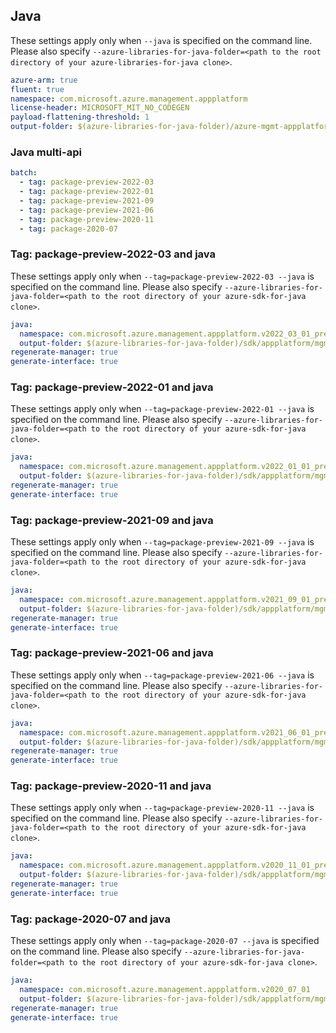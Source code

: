 ## Java

These settings apply only when `--java` is specified on the command line.
Please also specify `--azure-libraries-for-java-folder=<path to the root directory of your azure-libraries-for-java clone>`.

``` yaml $(java)
azure-arm: true
fluent: true
namespace: com.microsoft.azure.management.appplatform
license-header: MICROSOFT_MIT_NO_CODEGEN
payload-flattening-threshold: 1
output-folder: $(azure-libraries-for-java-folder)/azure-mgmt-appplatform
```

### Java multi-api

``` yaml $(java) && $(multiapi)
batch:
  - tag: package-preview-2022-03
  - tag: package-preview-2022-01
  - tag: package-preview-2021-09
  - tag: package-preview-2021-06
  - tag: package-preview-2020-11
  - tag: package-2020-07
```

### Tag: package-preview-2022-03 and java

These settings apply only when `--tag=package-preview-2022-03 --java` is specified on the command line.
Please also specify `--azure-libraries-for-java-folder=<path to the root directory of your azure-sdk-for-java clone>`.

``` yaml $(tag) == 'package-preview-2022-03' && $(java) && $(multiapi)
java:
  namespace: com.microsoft.azure.management.appplatform.v2022_03_01_preview
  output-folder: $(azure-libraries-for-java-folder)/sdk/appplatform/mgmt-v2022_03_01_preview
regenerate-manager: true
generate-interface: true
```

### Tag: package-preview-2022-01 and java

These settings apply only when `--tag=package-preview-2022-01 --java` is specified on the command line.
Please also specify `--azure-libraries-for-java-folder=<path to the root directory of your azure-sdk-for-java clone>`.

``` yaml $(tag) == 'package-preview-2022-01' && $(java) && $(multiapi)
java:
  namespace: com.microsoft.azure.management.appplatform.v2022_01_01_preview
  output-folder: $(azure-libraries-for-java-folder)/sdk/appplatform/mgmt-v2022_01_01_preview
regenerate-manager: true
generate-interface: true
```

### Tag: package-preview-2021-09 and java

These settings apply only when `--tag=package-preview-2021-09 --java` is specified on the command line.
Please also specify `--azure-libraries-for-java-folder=<path to the root directory of your azure-sdk-for-java clone>`.

``` yaml $(tag) == 'package-preview-2021-09' && $(java) && $(multiapi)
java:
  namespace: com.microsoft.azure.management.appplatform.v2021_09_01_preview
  output-folder: $(azure-libraries-for-java-folder)/sdk/appplatform/mgmt-v2021_09_01_preview
regenerate-manager: true
generate-interface: true
```

### Tag: package-preview-2021-06 and java

These settings apply only when `--tag=package-preview-2021-06 --java` is specified on the command line.
Please also specify `--azure-libraries-for-java-folder=<path to the root directory of your azure-sdk-for-java clone>`.

``` yaml $(tag) == 'package-preview-2021-06' && $(java) && $(multiapi)
java:
  namespace: com.microsoft.azure.management.appplatform.v2021_06_01_preview
  output-folder: $(azure-libraries-for-java-folder)/sdk/appplatform/mgmt-v2021_06_01_preview
regenerate-manager: true
generate-interface: true
```

### Tag: package-preview-2020-11 and java

These settings apply only when `--tag=package-preview-2020-11 --java` is specified on the command line.
Please also specify `--azure-libraries-for-java-folder=<path to the root directory of your azure-sdk-for-java clone>`.

``` yaml $(tag) == 'package-preview-2020-11' && $(java) && $(multiapi)
java:
  namespace: com.microsoft.azure.management.appplatform.v2020_11_01_preview
  output-folder: $(azure-libraries-for-java-folder)/sdk/appplatform/mgmt-v2020_11_01_preview
regenerate-manager: true
generate-interface: true
```

### Tag: package-2020-07 and java

These settings apply only when `--tag=package-2020-07 --java` is specified on the command line.
Please also specify `--azure-libraries-for-java-folder=<path to the root directory of your azure-sdk-for-java clone>`.

``` yaml $(tag) == 'package-2020-07' && $(java) && $(multiapi)
java:
  namespace: com.microsoft.azure.management.appplatform.v2020_07_01
  output-folder: $(azure-libraries-for-java-folder)/sdk/appplatform/mgmt-v2020_07_01
regenerate-manager: true
generate-interface: true
```
